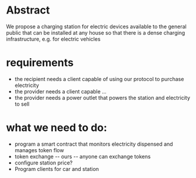 # Abstract
We propose a charging station for electric devices available to the general public that can be installed at any house so that there is a dense charging infrastructure, e.g. for electric vehicles

# requirements
- the recipient needs a client capable of using our protocol to purchase electricity
- the provider needs a client capable …
- the provider needs a power outlet that powers the station and electricity to sell

# what we need to do:
- program a smart contract that monitors electricity dispensed and manages token flow
- token exchange
-- ours
-- anyone can exchange tokens
- configure station price?
- Program clients for car and station